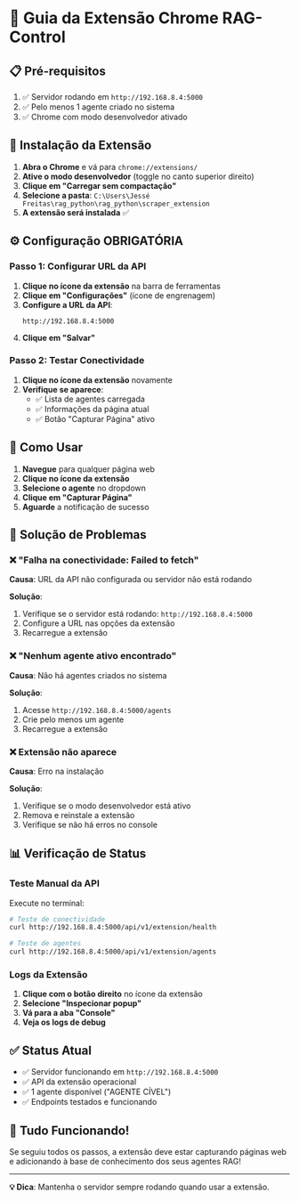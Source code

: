 # 🚀 Guia da Extensão Chrome RAG-Control

## 📋 Pré-requisitos

1. ✅ Servidor rodando em `http://192.168.8.4:5000`
2. ✅ Pelo menos 1 agente criado no sistema
3. ✅ Chrome com modo desenvolvedor ativado

## 🔧 Instalação da Extensão

1. **Abra o Chrome** e vá para `chrome://extensions/`
2. **Ative o modo desenvolvedor** (toggle no canto superior direito)
3. **Clique em "Carregar sem compactação"**
4. **Selecione a pasta**: `C:\Users\Jessé Freitas\rag_python\rag_python\scraper_extension`
5. **A extensão será instalada** ✅

## ⚙️ Configuração OBRIGATÓRIA

### Passo 1: Configurar URL da API

1. **Clique no ícone da extensão** na barra de ferramentas
2. **Clique em "Configurações"** (ícone de engrenagem)
3. **Configure a URL da API**:
   ```
   http://192.168.8.4:5000
   ```
4. **Clique em "Salvar"**

### Passo 2: Testar Conectividade

1. **Clique no ícone da extensão** novamente
2. **Verifique se aparece**:
   - ✅ Lista de agentes carregada
   - ✅ Informações da página atual
   - ✅ Botão "Capturar Página" ativo

## 🎯 Como Usar

1. **Navegue** para qualquer página web
2. **Clique no ícone da extensão**
3. **Selecione o agente** no dropdown
4. **Clique em "Capturar Página"**
5. **Aguarde** a notificação de sucesso

## 🐛 Solução de Problemas

### ❌ "Falha na conectividade: Failed to fetch"

**Causa**: URL da API não configurada ou servidor não está rodando

**Solução**:
1. Verifique se o servidor está rodando: `http://192.168.8.4:5000`
2. Configure a URL nas opções da extensão
3. Recarregue a extensão

### ❌ "Nenhum agente ativo encontrado"

**Causa**: Não há agentes criados no sistema

**Solução**:
1. Acesse `http://192.168.8.4:5000/agents`
2. Crie pelo menos um agente
3. Recarregue a extensão

### ❌ Extensão não aparece

**Causa**: Erro na instalação

**Solução**:
1. Verifique se o modo desenvolvedor está ativo
2. Remova e reinstale a extensão
3. Verifique se não há erros no console

## 📊 Verificação de Status

### Teste Manual da API

Execute no terminal:
```bash
# Teste de conectividade
curl http://192.168.8.4:5000/api/v1/extension/health

# Teste de agentes
curl http://192.168.8.4:5000/api/v1/extension/agents
```

### Logs da Extensão

1. **Clique com o botão direito** no ícone da extensão
2. **Selecione "Inspecionar popup"**
3. **Vá para a aba "Console"**
4. **Veja os logs de debug**

## ✅ Status Atual

- ✅ Servidor funcionando em `http://192.168.8.4:5000`
- ✅ API da extensão operacional
- ✅ 1 agente disponível ("AGENTE CÍVEL")
- ✅ Endpoints testados e funcionando

## 🎉 Tudo Funcionando!

Se seguiu todos os passos, a extensão deve estar capturando páginas web e adicionando à base de conhecimento dos seus agentes RAG!

---

**💡 Dica**: Mantenha o servidor sempre rodando quando usar a extensão. 